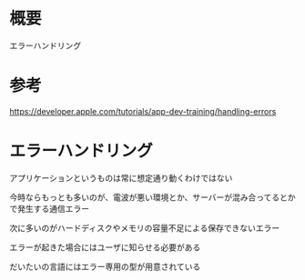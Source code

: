 # 概要

エラーハンドリング

# 参考

https://developer.apple.com/tutorials/app-dev-training/handling-errors

# エラーハンドリング

アプリケーションというものは常に想定通り動くわけではない

今時ならもっとも多いのが、電波が悪い環境とか、サーバーが混み合ってるとか
で発生する通信エラー

次に多いのがハードディスクやメモリの容量不足による保存できないエラー

エラーが起きた場合にはユーザに知らせる必要がある

だいたいの言語にはエラー専用の型が用意されている